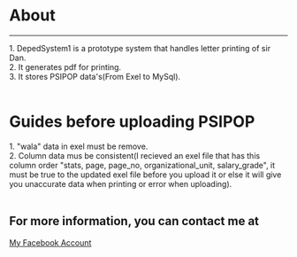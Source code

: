 <h1>About</h1>
<hr>
1. DepedSystem1 is a prototype system that handles letter printing of sir Dan.<br>
2. It generates pdf for printing.<br>
3. It stores PSIPOP data's(From Exel to MySql).<br><br>
<h1>Guides before uploading PSIPOP</h1>
1. "wala" data in exel must be remove.<br>
2. Column data mus be consistent(I recieved an exel file that has this column order "stats, page, page_no, organizational_unit, salary_grade", it must be true to the updated exel file before you upload it or else it will give you unaccurate data when printing or error when uploading).
<br><br>
<h2>For more information, you can contact me at</h2>
<a href="https://www.facebook.com/roberto.tupaz.2024/">My Facebook Account</a>
